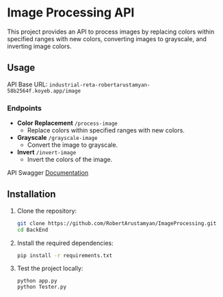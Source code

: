 # Image Processing API

This project provides an API to process images by replacing colors within specified ranges with new colors, converting images to grayscale, and inverting image colors.

## Usage 

API Base URL: `industrial-reta-robertarustamyan-58b2564f.koyeb.app/image`

### Endpoints
- **Color Replacement** `/process-image` 
  - Replace colors within specified ranges with new colors.
- **Grayscale** `/grayscale-image` 
  - Convert the image to grayscale.
- **Invert** `/invert-image` 
  - Invert the colors of the image.


API Swagger [Documentation](https://app.swaggerhub.com/apis-docs/ROBERTARUSTAMYAN2/ImageProcessingAPI/1.0.0)

## Installation

1. Clone the repository:
    ```sh
    git clone https://github.com/RobertArustamyan/ImageProcessing.git
    cd BackEnd 
    ```

2. Install the required dependencies:
    ```sh
    pip install -r requirements.txt
    ```

3. Test the project locally:
   ```shell
   python app.py
   python Tester.py
   ```

